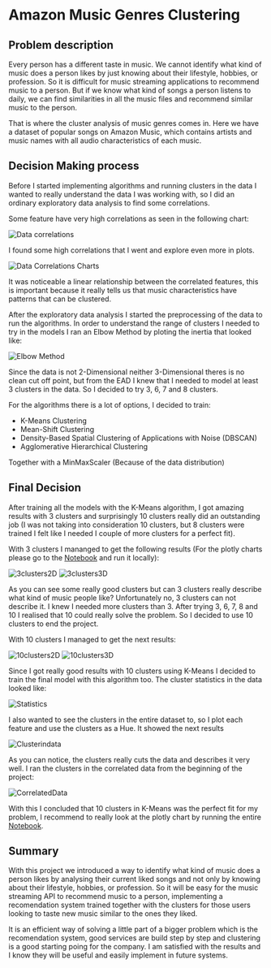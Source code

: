 # Amazon Music Genres Clustering

## Problem description
Every person has a different taste in music. We cannot identify what kind of music does a person likes by just knowing about their lifestyle, hobbies, or profession. So it is difficult for music streaming applications to recommend music to a person. But if we know what kind of songs a person listens to daily, we can find similarities in all the music files and recommend similar music to the person.

That is where the cluster analysis of music genres comes in. Here we have a dataset of popular songs on Amazon Music, which contains artists and music names with all audio characteristics of each music.

## Decision Making process

Before I started implementing algorithms and running clusters in the data I wanted to really understand the data I was working with, so I did an ordinary exploratory data analysis to find some correlations. 

Some feature have very high correlations as seen in the following chart:

![Data correlations](https://raw.githubusercontent.com/liamarguedas/data/main/Data-Science/Amazon-Music-Genres/Summary-Charts/EntireDataCorr.png)

I found some high correlations that I went and explore even more in plots.

![Data Correlations Charts](https://raw.githubusercontent.com/liamarguedas/data/main/Data-Science/Amazon-Music-Genres/Summary-Charts/Data%20correlations.png)

It was noticeable a linear relationship between the correlated features, this is important because it really tells us that music characteristics have patterns that can be clustered.

After the exploratory data analysis I started the preprocessing of the data to run the algorithms. In order to understand the range of clusters I needed to try in the models I ran an Elbow Method by ploting the inertia that looked like:

![Elbow Method](https://raw.githubusercontent.com/liamarguedas/data/main/Data-Science/Amazon-Music-Genres/Summary-Charts/Elbow%20Method.png)

Since the data is not 2-Dimensional neither 3-Dimensional theres is no clean cut off point, but from the EAD I knew that I needed to model at least 3 clusters in the data. So I decided to try 3, 6, 7 and 8 clusters.

For the algorithms there is a lot of options, I decided to train:

- K-Means Clustering
- Mean-Shift Clustering
- Density-Based Spatial Clustering of Applications with Noise (DBSCAN)
- Agglomerative Hierarchical Clustering

Together with a MinMaxScaler (Because of the data distribution)

## Final Decision

After training all the models with the K-Means algorithm, I got amazing results with 3 clusters and surprisingly 10 clusters really did an outstanding job (I was not taking into consideration 10 clusters, but 8 clusters were trained I felt like I needed I couple of more clusters for a perfect fit). 

With 3 clusters I mananged to get the following results (For the plotly charts please go to the [Notebook](https://github.com/liamarguedas/data/blob/main/Data-Science/Amazon-Music-Genres/Amazon-Music-Genres.ipynb) and run it locally):

![3clusters2D](https://raw.githubusercontent.com/liamarguedas/data/main/Data-Science/Amazon-Music-Genres/Summary-Charts/3%20clusters%202d.png)
![3clusters3D](https://raw.githubusercontent.com/liamarguedas/data/main/Data-Science/Amazon-Music-Genres/Summary-Charts/3%20clusters.png)

As you can see some really good clusters but can 3 clusters really describe what kind of music people like? Unfortunately no, 3 clusters can not describe it. I knew I needed more clusters than 3. After trying 3, 6, 7, 8 and 10 I realised that 10 could really solve the problem. So I decided to use 10 clusters to end the project.

With 10 clusters I managed to get the next results:

![10clusters2D](https://raw.githubusercontent.com/liamarguedas/data/main/Data-Science/Amazon-Music-Genres/Summary-Charts/10%20clusters%202d.png)
![10clusters3D](https://raw.githubusercontent.com/liamarguedas/data/main/Data-Science/Amazon-Music-Genres/Summary-Charts/10%20clusters%203d.png)

Since I got really good results with 10 clusters using K-Means I decided to train the final model with this algorithm too. The cluster statistics in the data looked like:

![Statistics](https://raw.githubusercontent.com/liamarguedas/data/main/Data-Science/Amazon-Music-Genres/Summary-Charts/Cluster%20Statistics.png)

I also wanted to see the clusters in the entire dataset to, so I plot each feature and use the clusters as a Hue. It showed the next results

![Clusterindata](https://raw.githubusercontent.com/liamarguedas/data/main/Data-Science/Amazon-Music-Genres/Summary-Charts/Clusters%20in%20data.png)

As you can notice, the clusters really cuts the data and describes it very well. I ran the clusters in the correlated data from the beginning of the project:

![CorrelatedData](https://raw.githubusercontent.com/liamarguedas/data/main/Data-Science/Amazon-Music-Genres/Summary-Charts/Clusters%20in%20correlated%20data.png)

With this I concluded that 10 clusters in K-Means was the perfect fit for my problem, I recommend to really look at the plotly chart by running the entire [Notebook](https://github.com/liamarguedas/data/blob/main/Data-Science/Amazon-Music-Genres/Amazon-Music-Genres.ipynb).

## Summary

With this project we introduced a way to identify what kind of music does a person likes by analysing their current liked songs and not only by knowing about their lifestyle, hobbies, or profession. So it will be easy for the music streaming API to recommend music to a person, implementing a recomendation system trained together with the clusters for those users looking to taste new music similar to the ones they liked.

It is an efficient way of solving a little part of a bigger problem which is the recomendation system, good services are build step by step and clustering is a good starting poing for the company. I am satisfied with the results and I know they will be useful and easily implement in future systems.